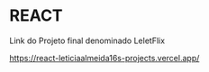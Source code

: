 # REACT
Link do Projeto final denominado LeletFlix

https://react-leticiaalmeida16s-projects.vercel.app/
